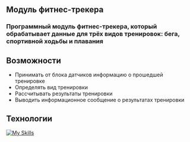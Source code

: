<h2>Модуль фитнес-трекера</h2>
<h3>Программный модуль фитнес-трекера, который обрабатывает данные для трёх видов тренировок: бега, спортивной ходьбы и плавания</h3>

## Возможности
- Принимать от блока датчиков информацию о прошедшей тренировке
- Определять вид тренировки
- Рассчитывать результаты тренировки
- Выводить информационное сообщение о результатах тренировки

## Технологии
[![My Skills](https://skillicons.dev/icons?i=python,git,github&theme=light)](https://skillicons.dev)